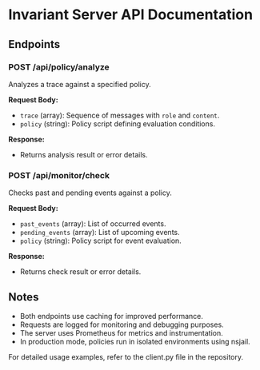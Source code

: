 # Invariant Server API Documentation

## Endpoints

### POST /api/policy/analyze

Analyzes a trace against a specified policy.

**Request Body:**
- `trace` (array): Sequence of messages with `role` and `content`.
- `policy` (string): Policy script defining evaluation conditions.

**Response:**
- Returns analysis result or error details.

### POST /api/monitor/check

Checks past and pending events against a policy.

**Request Body:**
- `past_events` (array): List of occurred events.
- `pending_events` (array): List of upcoming events.
- `policy` (string): Policy script for event evaluation.

**Response:**
- Returns check result or error details.

## Notes

- Both endpoints use caching for improved performance.
- Requests are logged for monitoring and debugging purposes.
- The server uses Prometheus for metrics and instrumentation.
- In production mode, policies run in isolated environments using nsjail.

For detailed usage examples, refer to the client.py file in the repository.
